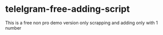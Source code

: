 # telelgram-free-adding-script
This is a free non pro demo version only scrapping and adding only with 1 number 
